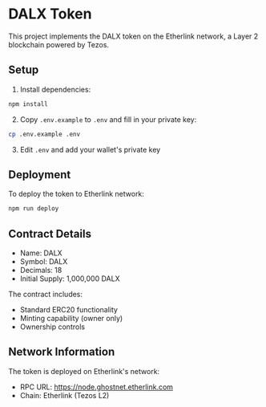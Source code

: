 # DALX Token

This project implements the DALX token on the Etherlink network, a Layer 2 blockchain powered by Tezos.

## Setup

1. Install dependencies:
```bash
npm install
```

2. Copy `.env.example` to `.env` and fill in your private key:
```bash
cp .env.example .env
```

3. Edit `.env` and add your wallet's private key

## Deployment

To deploy the token to Etherlink network:

```bash
npm run deploy
```

## Contract Details

- Name: DALX
- Symbol: DALX
- Decimals: 18
- Initial Supply: 1,000,000 DALX

The contract includes:
- Standard ERC20 functionality
- Minting capability (owner only)
- Ownership controls

## Network Information

The token is deployed on Etherlink's network:
- RPC URL: https://node.ghostnet.etherlink.com
- Chain: Etherlink (Tezos L2)
